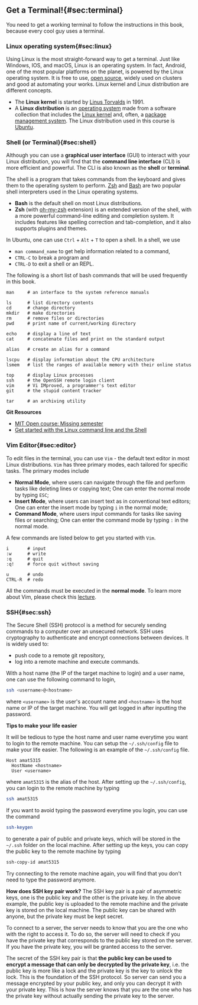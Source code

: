 ## Get a Terminal!{#sec:terminal} 

You need to get a working terminal to follow the instructions in this book, because every cool guy uses a terminal.

### Linux operating system{#sec:linux}

Using Linux is the most straight-forward way to get a terminal. Just like Windows, IOS, and macOS, Linux is an operating system. In fact, Android, one of the most popular platforms on the planet, is powered by the Linux operating system. It is free to use, [open source](https://opensource.com/resources/what-open-source), widely used on clusters and good at automating your works. Linux kernel and Linux distribution are different concepts.
- The **Linux kernel** is started by [Linus Torvalds](https://en.wikipedia.org/wiki/Linus_Torvalds) in 1991.
- A **Linux distribution** is an [operating system](https://en.wikipedia.org/wiki/Operating_system) made from a software collection that includes the [Linux kernel](https://en.wikipedia.org/wiki/Linux_kernel) and, often, a [package management system](https://en.wikipedia.org/wiki/Package_management_system). The Linux distribution used in this course is [Ubuntu](https://ubuntu.com/desktop).

### Shell (or Terminal){#sec:shell}

Although you can use a **graphical user interface** (GUI) to interact with your Linux distribution, you will find that the **command line interface** (CLI) is more efficient and powerful. The CLI is also known as the **shell** or **terminal**.

The shell is a program that takes commands from the keyboard and gives them to the operating system to perform. [Zsh](https://zsh.org/) and [Bash](https://gnu.org/software/bash/) are two popular shell interpreters used in the Linux operating systems.
- **Bash** is the default shell on most Linux distributions.
- **Zsh** (with [oh-my-zsh](https://github.com/ohmyzsh/ohmyzsh) extension) is an extended version of the shell, with a more powerful command-line editing and completion system. It includes features like spelling correction and tab-completion, and it also supports plugins and themes.

In Ubuntu, one can use `Ctrl` + `Alt` + `T` to open a shell. In a shell, we use
- `man command_name` to get help information related to a command,
- `CTRL-C` to break a program and
- `CTRL-D` to exit a shell or an REPL.

The following is a short list of bash commands that will be used frequently in this book.

```
man     # an interface to the system reference manuals

ls      # list directory contents
cd      # change directory
mkdir   # make directories
rm      # remove files or directories
pwd     # print name of current/working directory

echo    # display a line of text
cat     # concatenate files and print on the standard output

alias   # create an alias for a command

lscpu   # display information about the CPU architecture
lsmem   # list the ranges of available memory with their online status

top     # display Linux processes
ssh     # the OpenSSH remote login client
vim     # Vi IMproved, a programmer's text editor
git     # the stupid content tracker

tar     # an archiving utility
```

**Git Resources**

- [MIT Open course: Missing semester](https://missing.csail.mit.edu/2020/shell-tools/)
- [Get started with the Linux command line and the Shell](https://learn.microsoft.com/en-us/training/paths/shell/)

### Vim Editor{#sec:editor}

To edit files in the terminal, you can use `Vim` - the default text editor in most Linux distributions.
`Vim` has three primary modes, each tailored for specific tasks. The primary modes include
- **Normal Mode**, where users can navigate through the file and perform tasks like deleting lines or copying text; One can enter the normal mode by typing `ESC`;
- **Insert Mode**, where users can insert text as in conventional text editors; One can enter the insert mode by typing `i` in the normal mode;
- **Command Mode**, where users input commands for tasks like saving files or searching; One can enter the command mode by typing `:` in the normal mode.

A few commands are listed below to get you started with `Vim`.

```
i       # input
:w      # write
:q      # quit
:q!     # force quit without saving

u       # undo
CTRL-R  # redo
```

All the commands must be executed in the **normal mode**. To learn more about Vim, please check this [lecture](https://missing.csail.mit.edu/2020/editors/).

### SSH{#sec:ssh}

The Secure Shell (SSH) protocol is a method for securely sending commands to a computer over an unsecured network. SSH uses cryptography to authenticate and encrypt connections between devices. It is widely used to:
- push code to a remote git repository,
- log into a remote machine and execute commands.

With a host name (the IP of the target machine to login) and a user name, one can use the following command to login,

```bash
ssh <username>@<hostname>
```
where `<username>` is the user's account name and `<hostname>` is the host name or IP of the target machine. You will get logged in after inputting the password.

**Tips to make your life easier**

It will be tedious to type the host name and user name everytime you want to
login to the remote machine. You can setup the `~/.ssh/config` file to make your
life easier. The following is an example of the `~/.ssh/config` file.

```
Host amat5315
  HostName <hostname>
  User <username>
```

where `amat5315` is the alias of the host. After setting up the `~/.ssh/config`, you can login to the remote machine by typing

```bash
ssh amat5315
```

If you want to avoid typing the password everytime you login, you can use the command 
```bash
ssh-keygen
```
to generate a pair of public and private keys, which will be stored in the `~/.ssh` folder on the local machine.
After setting up the keys, you can copy the public key to the remote machine by typing
```bash
ssh-copy-id amat5315
```
Try connecting to the remote machine again, you will find that you don't need to type the password anymore.

**How does SSH key pair work?**
The SSH key pair is a pair of asymmetric keys, one is the public key and the other is the private key.
In the above example, the public key is uploaded to the remote machine and the private key is stored on the local machine. The public key can be shared with anyone, but the private key must be kept secret.

To connect to a server, the server needs to know that you are the one who with the right to access it. To do so, the server will need to check if you have the private key that corresponds to the public key stored on the server. If you have the private key, you will be granted access to the server.

The secret of the SSH key pair is that **the public key can be used to encrypt a message that can only be decrypted by the private key**, i.e. the public key is more like a lock and the private key is the key to unlock the lock. This is the foundation of the SSH protocol. So server can send you a message encrypted by your public key, and only you can decrypt it with your private key. This is how the server knows that you are the one who has the private key without actually sending the private key to the server.